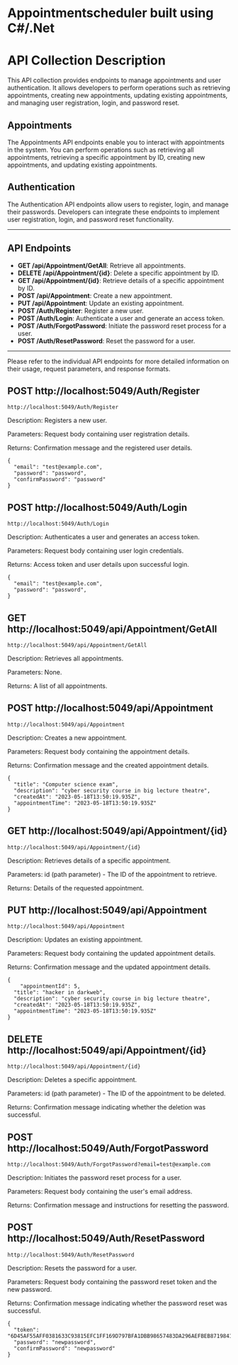 # Appointmentscheduler built using C#/.Net

# API Collection Description

This API collection provides endpoints to manage appointments and user authentication. It allows developers to perform operations such as retrieving appointments, creating new appointments, updating existing appointments, and managing user registration, login, and password reset.

## Appointments

The Appointments API endpoints enable you to interact with appointments in the system. You can perform operations such as retrieving all appointments, retrieving a specific appointment by ID, creating new appointments, and updating existing appointments.

## Authentication

The Authentication API endpoints allow users to register, login, and manage their passwords. Developers can integrate these endpoints to implement user registration, login, and password reset functionality.

---

## API Endpoints

- **GET /api/Appointment/GetAll**: Retrieve all appointments.
- **DELETE /api/Appointment/{id}**: Delete a specific appointment by ID.
- **GET /api/Appointment/{id}**: Retrieve details of a specific appointment by ID.
- **POST /api/Appointment**: Create a new appointment.
- **PUT /api/Appointment**: Update an existing appointment.
- **POST /Auth/Register**: Register a new user.
- **POST /Auth/Login**: Authenticate a user and generate an access token.
- **POST /Auth/ForgotPassword**: Initiate the password reset process for a user.
- **POST /Auth/ResetPassword**: Reset the password for a user.
    

---

Please refer to the individual API endpoints for more detailed information on their usage, request parameters, and response formats.

## POST http://localhost:5049/Auth/Register
```
http://localhost:5049/Auth/Register
```

Description: Registers a new user.

Parameters: Request body containing user registration details.

Returns: Confirmation message and the registered user details.

``` 
{
  "email": "test@example.com",
  "password": "password",
  "confirmPassword": "password"
}
```

## POST http://localhost:5049/Auth/Login
``` 
http://localhost:5049/Auth/Login
```

Description: Authenticates a user and generates an access token.

Parameters: Request body containing user login credentials.

Returns: Access token and user details upon successful login.
```
{
  "email": "test@example.com",
  "password": "password",
}
```

## GET http://localhost:5049/api/Appointment/GetAll
```
http://localhost:5049/api/Appointment/GetAll
```

Description: Retrieves all appointments.

Parameters: None.

Returns: A list of all appointments.

## POST http://localhost:5049/api/Appointment
```
http://localhost:5049/api/Appointment
```

Description: Creates a new appointment.

Parameters: Request body containing the appointment details.

Returns: Confirmation message and the created appointment details.
```
{
  "title": "Computer science exam",
  "description": "cyber security course in big lecture theatre",
  "createdAt": "2023-05-18T13:50:19.935Z",
  "appointmentTime": "2023-05-18T13:50:19.935Z"
}
```

## GET http://localhost:5049/api/Appointment/{id}
```
http://localhost:5049/api/Appointment/{id}
```

Description: Retrieves details of a specific appointment.

Parameters:
id (path parameter) - The ID of the appointment to retrieve.

Returns: Details of the requested appointment.

## PUT http://localhost:5049/api/Appointment
```
http://localhost:5049/api/Appointment
```

Description: Updates an existing appointment.

Parameters: Request body containing the updated appointment details.

Returns: Confirmation message and the updated appointment details.
```
{
    "appointmentId": 5,
  "title": "hacker in darkweb",
  "description": "cyber security course in big lecture theatre",
  "createdAt": "2023-05-18T13:50:19.935Z",
  "appointmentTime": "2023-05-18T13:50:19.935Z"
}
```

## DELETE http://localhost:5049/api/Appointment/{id}
```
http://localhost:5049/api/Appointment/{id}
```

Description: Deletes a specific appointment.

Parameters:
id (path parameter) - The ID of the appointment to be deleted.

Returns: Confirmation message indicating whether the deletion was successful.

## POST http://localhost:5049/Auth/ForgotPassword
```
http://localhost:5049/Auth/ForgotPassword?email=test@example.com
```

Description: Initiates the password reset process for a user.

Parameters: Request body containing the user's email address.

Returns: Confirmation message and instructions for resetting the password.

## POST http://localhost:5049/Auth/ResetPassword
```
http://localhost:5049/Auth/ResetPassword
```

Description: Resets the password for a user.

Parameters: Request body containing the password reset token and the new password.

Returns: Confirmation message indicating whether the password reset was successful.
```
{
  "token": "6D45AF55AFF0381633C93815EFC1FF169D797BFA1DBB98657483DA296AEFBEB8719841585B4971EA9B5ADAC61524FB70982A166674C2FC6DA61B5DEAE57C12DA",
  "password": "newpassword",
  "confirmPassword": "newpassword"
}
```
    

